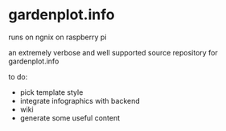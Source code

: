 gardenplot.info
===============
runs on ngnix on raspberry pi

an extremely verbose and well supported source repository for gardenplot.info


to do:
- pick template style
- integrate infographics with backend
- wiki
- generate some useful content
